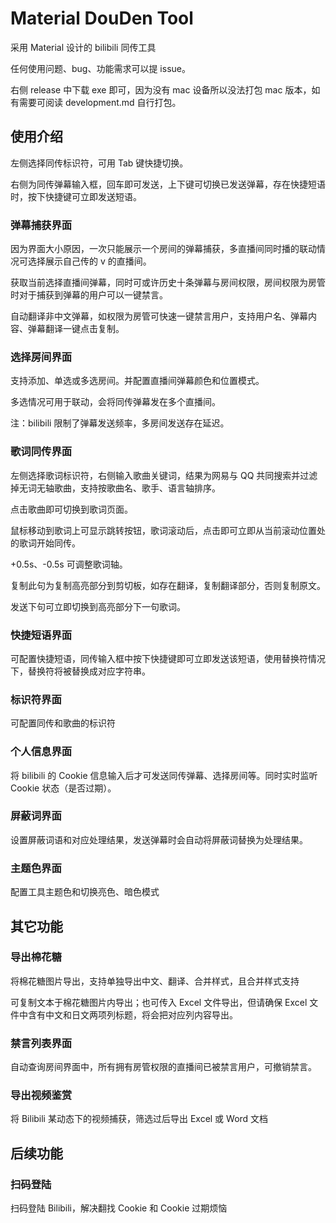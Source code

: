 # Material DouDen Tool

采用 Material 设计的 bilibili 同传工具

任何使用问题、bug、功能需求可以提 issue。

右侧 release 中下载 exe 即可，因为没有 mac 设备所以没法打包 mac 版本，如有需要可阅读 development.md 自行打包。

## 使用介绍

左侧选择同传标识符，可用 Tab 键快捷切换。

右侧为同传弹幕输入框，回车即可发送，上下键可切换已发送弹幕，存在快捷短语时，按下快捷键可立即发送短语。

### 弹幕捕获界面

因为界面大小原因，一次只能展示一个房间的弹幕捕获，多直播间同时播的联动情况可选择展示自己传的 v 的直播间。

获取当前选择直播间弹幕，同时可或许历史十条弹幕与房间权限，房间权限为房管时对于捕获到弹幕的用户可以一键禁言。

自动翻译非中文弹幕，如权限为房管可快速一键禁言用户，支持用户名、弹幕内容、弹幕翻译一键点击复制。

### 选择房间界面

支持添加、单选或多选房间。并配置直播间弹幕颜色和位置模式。

多选情况可用于联动，会将同传弹幕发在多个直播间。

注：bilibili 限制了弹幕发送频率，多房间发送存在延迟。

### 歌词同传界面

左侧选择歌词标识符，右侧输入歌曲关键词，结果为网易与 QQ 共同搜索并过滤掉无词无轴歌曲，支持按歌曲名、歌手、语言轴排序。

点击歌曲即可切换到歌词页面。

鼠标移动到歌词上可显示跳转按钮，歌词滚动后，点击即可立即从当前滚动位置处的歌词开始同传。

+0.5s、-0.5s 可调整歌词轴。

复制此句为复制高亮部分到剪切板，如存在翻译，复制翻译部分，否则复制原文。

发送下句可立即切换到高亮部分下一句歌词。

### 快捷短语界面

可配置快捷短语，同传输入框中按下快捷键即可立即发送该短语，使用替换符情况下，替换符将被替换成对应字符串。

### 标识符界面

可配置同传和歌曲的标识符

### 个人信息界面

将 bilibili 的 Cookie 信息输入后才可发送同传弹幕、选择房间等。同时实时监听 Cookie 状态（是否过期）。

### 屏蔽词界面

设置屏蔽词语和对应处理结果，发送弹幕时会自动将屏蔽词替换为处理结果。

### 主题色界面

配置工具主题色和切换亮色、暗色模式

## 其它功能

### 导出棉花糖

将棉花糖图片导出，支持单独导出中文、翻译、合并样式，且合并样式支持

可复制文本于棉花糖图片内导出；也可传入 Excel 文件导出，但请确保 Excel 文件中含有中文和日文两项列标题，将会把对应列内容导出。

### 禁言列表界面

自动查询房间界面中，所有拥有房管权限的直播间已被禁言用户，可撤销禁言。

### 导出视频鉴赏

将 Bilibili 某动态下的视频捕获，筛选过后导出 Excel 或 Word 文档

## 后续功能

### 扫码登陆

扫码登陆 Bilibili，解决翻找 Cookie 和 Cookie 过期烦恼
